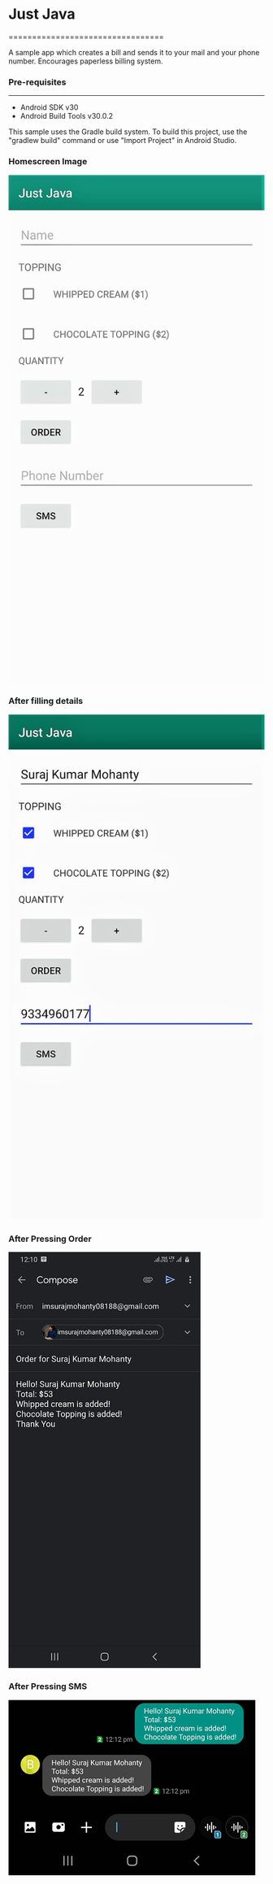 # Just Java
=================================

A sample app which creates a bill and sends it to your mail and your phone number.
Encourages paperless billing system.

### Pre-requisites
-------------------

- Android SDK v30
- Android Build Tools v30.0.2

This sample uses the Gradle build system. To build this project, use the
"gradlew build" command or use "Import Project" in Android Studio.

### Homescreen Image
<img src="images/homescreen.jpg" width="700" height="1000">

### After filling details
![](images/image.jpg)

### After Pressing Order
![](images/mailindent.png)

### After Pressing SMS
![](images/smsindent.png)
